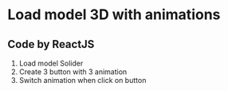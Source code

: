 # Load model 3D with animations
## Code by ReactJS

1. Load model Solider
2. Create 3 button with 3 animation
3. Switch animation when click on button

